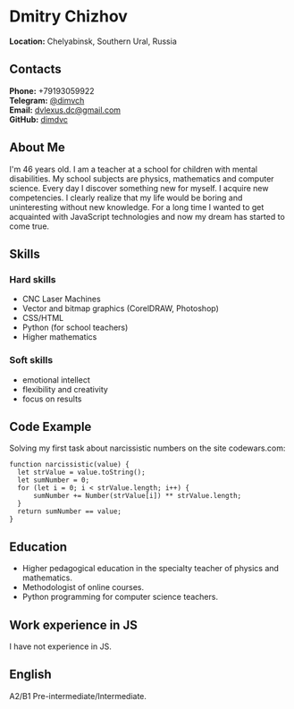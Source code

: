 # Dmitry Chizhov  
**Location:** Chelyabinsk, Southern Ural, Russia
## Contacts
**Phone:** +79193059922  
**Telegram:** [@dimvch](https://t.me/dimvch)  
**Email:** dvlexus.dc@gmail.com  
**GitHub:** [dimdvc](https://github.com/dimdvc)
## About Me
I'm 46 years old. I am a teacher at a school for children with mental disabilities. My school subjects are physics, mathematics and computer science. Every day I discover something new for myself. I acquire new competencies. I clearly realize that my life would be boring and uninteresting without new knowledge.  For a long time I wanted to get acquainted with JavaScript technologies and now my dream has started to come true.
## Skills
### Hard skills
* CNC Laser Machines
* Vector and bitmap graphics (CorelDRAW, Photoshop)
* CSS/HTML
* Python (for school teachers)
* Нigher mathematics
### Soft skills
* emotional intellect
* flexibility and creativity
* focus on results
## Code Example
Solving my first task about narcissistic numbers on the site codewars.com:
```
function narcissistic(value) {  
  let strValue = value.toString();
  let sumNumber = 0;  
  for (let i = 0; i < strValue.length; i++) {
      sumNumber += Number(strValue[i]) ** strValue.length;
  }  
  return sumNumber == value;
}
```
## Education
* Higher pedagogical education in the specialty teacher of physics and mathematics.
* Methodologist of online courses.
* Python programming for computer science teachers.
## Work experience in JS
I have not experience in JS.
## English
A2/B1 Pre-intermediate/Intermediate.
